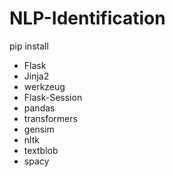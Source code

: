 # NLP-Identification

pip install<br>
- Flask<br>
- Jinja2<br>
- werkzeug<br>
- Flask-Session<br>
- pandas<br>
- transformers<br>
- gensim<br>
- nltk<br>
- textblob<br>
- spacy<br>

<img src="" />
